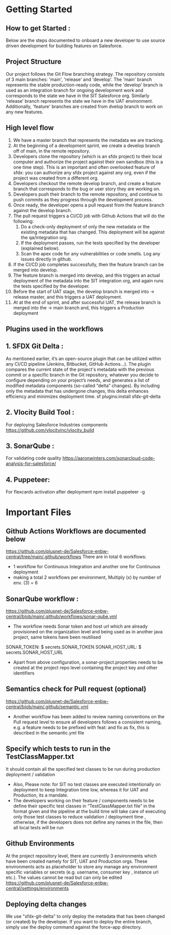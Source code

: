 # Getting Started

## How to get Started :
Below are the steps documented to onboard a new developer to use source driven development for building features on Salesforce.

## Project Structure
Our project follows the Git Flow branching strategy. The repository consists of 3 main branches: 'main', 'release' and 'develop'. The 'main' branch represents the stable production-ready code, while the 'develop' branch is used as an integration branch for ongoing development work and corresponds to the state we have in the SIT Salesforce org. Similarly ‘release’ branch represents the state we have in the UAT environment. Additionally, 'feature' branches are created from dvelop branch to work on any new features.

## High level flow

1. We have a master branch that represents the metadata we are tracking.
2. At the beginning of a development sprint, we create a develop branch off of main, in the remote repository.
3. Developers clone the repository (which is an sfdx project) to their local computer and authorize the project against their own sandbox (this is a one time step). This is an important and often overlooked feature of sfdx: you can authorize any sfdx project against any org, even if the project was created from a different org.
4. Developers checkout the remote develop branch, and create a feature branch that corresponds to the bug or user story they are working on.
5. Developers push their branch to the remote repository, and continue to push commits as they progress through the development process.
6. Once ready, the developer opens a pull request from the feature branch against the develop branch.
7. The pull request triggers a CI/CD job with Github Actions that will do the following:
    1. Do a check-only deployment of only the new metadata or the existing metadata that has changed. This deployment will be against the qa/integration org.
    2. If the deployment passes, run the tests specified by the developer (explained below).
    3. Scan the apex code for any vulnerabilities or code smells. Log any issues directly in github.
8. If the CI/CD job completes successfully, then the feature branch can be merged into develop.
9. The feature branch is merged into develop, and this triggers an actual deployment of the metadata into the SIT integration org, and again runs the tests specified by the developer.
10. Before the start of UAT stage, the develop branch is merged into  → release master, and this triggers a UAT deployment.
11. At at the end of sprint, and after successful UAT, the release branch is merged into the  → main branch and, this triggers a Production deployment


## Plugins used in the workflows
## 1. SFDX Git Delta : 
As mentioned earlier, it’s an open-source plugin that can be utilized within any CI/CD pipeline (Jenkins, Bitbucket, GitHub Actions…). The plugin compares the current state of the project's metadata with the previous commit or a specific branch in the Git repository, whatever you decide to configure depending on your project’s needs, and generates a list of modified metadata components (so-called “delta” changes). By including only the metadata that has undergone changes, this delta enhances efficiency and minimizes deployment time.
sf plugins:install sfdx-git-delta

## 2. Vlocity Build Tool : 
For deploying Salesforce Industries components
https://github.com/vlocityinc/vlocity_build
## 3. SonarQube : 
For validating code quality
https://aaronwinters.com/sonarcloud-code-analysis-for-salesforce/
## 4. Puppeteer:
For flexcards activation after deployment
npm install puppeteer -g


# Important Files
## Github Actions Workflows are documented below
https://github.com/plusnet-de/Salesforce-enbw-central/tree/main/.github/workflows
There are in total 6 workflows:

* 1 workflow for Continuous Integration and another one for Continuous deployment
* making a total 2 workflows per environment, Multiply (x) by number of env. (3) = 6

## SonarQube workflow :
https://github.com/plusnet-de/Salesforce-enbw-central/blob/main/.github/workflows/sonar-qube.yml

* The workflow needs Sonar token and host url which are already provisioned on the organization level  and being used as in another java project, same tokens have been reutilised

SONAR_TOKEN: $ secrets.SONAR_TOKEN 
SONAR_HOST_URL: $ secrets.SONAR_HOST_URL 

* Apart from above configuration, a sonar-project.properties needs to be created at the project repo level containing the project key and other identifiers

## Semantics check for Pull request (optional)
https://github.com/plusnet-de/Salesforce-enbw-central/blob/main/.github/semantic.yml

* Another workflow has been added to review naming conventions on the Pull request level to ensure all developers follows a consistent naming, e.g. a feature needs to be prefixed with feat: and fix as fix, this is described in the semantic.yml file

## Specify which tests to run in the TestClassMapper.txt
It should contain all the specified test classes to be run during production deployment / validation

* Also, Please note: for SIT no test classes are executed intentionally on deployment to keep Integration time low, whereas it for UAT and Production, its a mandate.
* The developers working on their feature / components needs to be define their specific test classes in “TestClassMapper.txt file” in the format given and the pipeline at the build time will take care of executing only those test classes to reduce validation / deployment time , otherwise, if the developers does not define any names in the file, then all local tests will be run

## Github Environments
At the project repository level, there are currently 3 environments which have been created namely for SIT, UAT and Production orgs. These environments acts as placeholder to store any manage any environment specific variables or secrets (e.g. username, consumer key , instance url etc.). The values cannot be read but can only be edited
https://github.com/plusnet-de/Salesforce-enbw-central/settings/environments

## Deploying delta changes
We use "sfdx-git-delta" to only deploy the metadata that has been changed (or created) by the developer.
If you want to deploy the entire branch, simply use the deploy command against the force-app directory.
